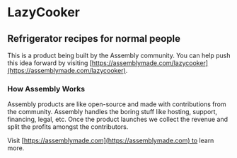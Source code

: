 # LazyCooker

## Refrigerator recipes for normal people

This is a product being built by the Assembly community. You can help push this idea forward by visiting [https://assemblymade.com/lazycooker](https://assemblymade.com/lazycooker).

### How Assembly Works

Assembly products are like open-source and made with contributions from the community. Assembly handles the boring stuff like hosting, support, financing, legal, etc. Once the product launches we collect the revenue and split the profits amongst the contributors.

Visit [https://assemblymade.com](https://assemblymade.com) to learn more.
